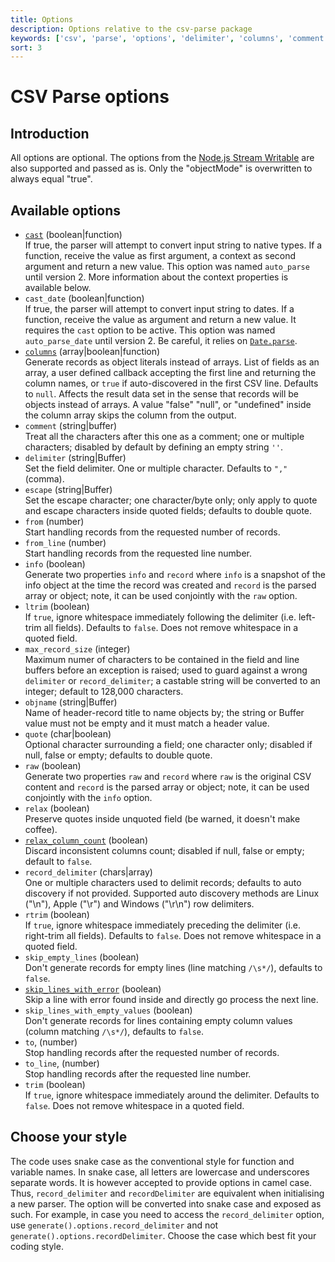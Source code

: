 ```yaml
---
title: Options
description: Options relative to the csv-parse package
keywords: ['csv', 'parse', 'options', 'delimiter', 'columns', 'comment', 'escape']
sort: 3
---
```


# CSV Parse options

## Introduction

All options are optional. The options from the [Node.js Stream Writable](https://nodejs.org/api/stream.html#stream_constructor_new_stream_writable_options) are also supported and passed as is. Only the "objectMode" is overwritten to always equal "true".

## Available options

* [`cast`](/parse/options/cast/) (boolean|function)   
  If true, the parser will attempt to convert input string to native types. If a function, receive the value as first argument, a context as second argument and return a new value. This option was named `auto_parse` until version 2. More information about the context properties is available below.
* `cast_date` (boolean|function)   
  If true, the parser will attempt to convert input string to dates. If a function, receive the value as argument and return a new value. It requires the `cast` option to be active. This option was named `auto_parse_date` until version 2. Be careful, it relies on [`Date.parse`](https://developer.mozilla.org/en-US/docs/Web/JavaScript/Reference/Global_Objects/Date/parse).
* [`columns`](/parse/options/columns/) (array|boolean|function)   
  Generate records as object literals instead of arrays. List of fields as an array, a user defined callback accepting the first line and returning the column names, or `true` if auto-discovered in the first CSV line. Defaults to `null`. Affects the result data set in the sense that records will be objects instead of arrays. A value "false" "null", or "undefined" inside the column array skips the column from the output.
* `comment` (string|buffer)   
  Treat all the characters after this one as a comment; one or multiple characters; disabled by default by defining an empty string `''`.
* `delimiter` (string|Buffer)   
  Set the field delimiter. One or multiple character. Defaults to `","` (comma).
* `escape` (string|Buffer)   
  Set the escape character; one character/byte only; only apply to quote and escape characters inside quoted fields; defaults to double quote.
* `from` (number)   
  Start handling records from the requested number of records.
* `from_line` (number)   
  Start handling records from the requested line number.
* `info` (boolean)   
  Generate two properties `info` and `record` where `info` is a snapshot of the info object at the time the record was created and `record` is the parsed array or object; note, it can be used conjointly with the `raw` option.
* `ltrim` (boolean)   
  If `true`, ignore whitespace immediately following the delimiter (i.e. left-trim all fields). Defaults to `false`. Does not remove whitespace in a quoted field.
* `max_record_size` (integer)   
  Maximum numer of characters to be contained in the field and line buffers before an exception is raised; used to guard against a wrong `delimiter` or `record_delimiter`; a castable string will be converted to an integer; default to 128,000 characters.
* `objname` (string|Buffer)   
  Name of header-record title to name objects by; the string or Buffer value must not be empty and it must match a header value.
* `quote` (char|boolean)   
  Optional character surrounding a field; one character only; disabled if null, false or empty; defaults to double quote.
* `raw` (boolean)   
  Generate two properties `raw` and `record` where `raw` is the original CSV content and `record` is the parsed array or object; note, it can be used conjointly with the `info` option.
* `relax` (boolean)   
  Preserve quotes inside unquoted field (be warned, it doesn't make coffee).
* [`relax_column_count`](/parse/options/relax_column_count/) (boolean)   
  Discard inconsistent columns count; disabled if null, false or empty; default to `false`.
* `record_delimiter` (chars|array)   
  One or multiple characters used to delimit records; defaults to auto discovery if not provided. Supported auto discovery methods are Linux ("\n"), Apple ("\r") and Windows ("\r\n") row delimiters.
* `rtrim` (boolean)   
  If `true`, ignore whitespace immediately preceding the delimiter (i.e. right-trim all fields). Defaults to `false`.  Does not remove whitespace in a quoted field.
* `skip_empty_lines` (boolean)   
  Don't generate records for empty lines (line matching `/\s*/`), defaults to `false`.
* [`skip_lines_with_error`](/parse/options/skip_lines_with_error/) (boolean)   
  Skip a line with error found inside and directly go process the next line.
* `skip_lines_with_empty_values` (boolean)   
  Don't generate records for lines containing empty column values (column matching `/\s*/`), defaults to `false`.
* `to`, (number)   
  Stop handling records after the requested number of records.
* `to_line`, (number)   
  Stop handling records after the requested line number.
* `trim` (boolean)   
  If `true`, ignore whitespace immediately around the delimiter. Defaults to `false`. Does not remove whitespace in a quoted field.

## Choose your style

The code uses snake case as the conventional style for function and variable names. In snake case, all letters are lowercase and underscores separate words. It is however accepted to provide options in camel case. Thus, `record_delimiter` and `recordDelimiter` are equivalent when initialising a new parser. The option will be converted into snake case and exposed as such. For example, in case you need to access the `record_delimiter` option, use `generate().options.record_delimiter` and not `generate().options.recordDelimiter`. Choose the case which best fit your coding style.
